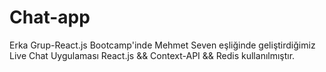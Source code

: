 # Chat-app
Erka Grup-React.js Bootcamp'inde Mehmet Seven eşliğinde geliştirdiğimiz Live Chat Uygulaması
React.js && Context-API && Redis kullanılmıştır. 
